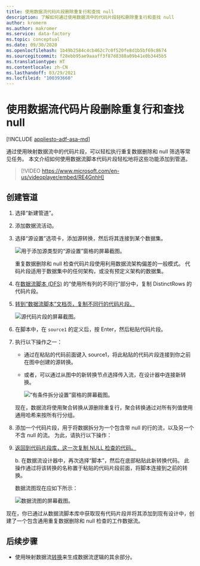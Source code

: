 ```yaml
---
title: 使用数据流代码片段删除重复行和查找 null
description: 了解如何通过使用数据流中的代码片段轻松删除重复行和查找 null
author: kromerm
ms.author: makromer
ms.service: data-factory
ms.topic: conceptual
ms.date: 09/30/2020
ms.openlocfilehash: 1b49b2584c4cb462c7c0f520fe8d1b5bf69c8674
ms.sourcegitcommit: f28ebb95ae9aaaff3f87d8388a09b41e0b3445b5
ms.translationtype: HT
ms.contentlocale: zh-CN
ms.lasthandoff: 03/29/2021
ms.locfileid: "100393660"
---
```

# <a name="dedupe-rows-and-find-nulls-by-using-data-flow-snippets"></a>使用数据流代码片段删除重复行和查找 null

[!INCLUDE [appliesto-adf-asa-md](includes/appliesto-adf-asa-md.md)]

通过使用映射数据流中的代码片段，可以轻松执行重复数据删除和 null 筛选等常见任务。 本文介绍如何使用数据流脚本代码片段轻松地将这些功能添加到管道。
<br>
> [!VIDEO https://www.microsoft.com/en-us/videoplayer/embed/RE4GnhH]

## <a name="create-a-pipeline"></a>创建管道

1. 选择“新建管道”。

1. 添加数据流活动。

1. 选择“源设置”选项卡，添加源转换，然后将其连接到某个数据集。

    ![用于添加源类型的“源设置”窗格的屏幕截图。](media/data-flow/snippet-adf-2.png)

    重复数据删除和 null 检查代码片段使用利用数据流架构偏差的一般模式。 代码片段适用于数据集中的任何架构，或没有预定义架构的数据集。

1. 在[数据流脚本 (DFS)](./data-flow-script.md#distinct-row-using-all-columns) 的“使用所有列的不同行”部分中，复制 DistinctRows 的代码片段。

1. [转到“数据流脚本”文档页，复制不同行的代码片段。](./data-flow-script.md#distinct-row-using-all-columns)

    ![源代码片段的屏幕截图。](media/data-flow/snippet-adf-3.png)

1. 在脚本中，在 `source1` 的定义后，按 Enter，然后粘贴代码片段。

1. 执行以下操作之一：

   * 通过在粘贴的代码前面键入 source1，将此粘贴的代码片段连接到你之前在图中创建的源转换。

   * 或者，可以通过从图中的新转换节点选择传入流，在设计器中连接新转换。

     ![“有条件拆分设置”窗格的屏幕截图。](media/data-flow/snippet-adf-4.png)

   现在，数据流将使用聚合转换从源删除重复行，聚合转换通过对所有列值使用通用哈希来按所有行分组。
    
1. 添加一个代码片段，用于将数据拆分为一个包含带 null 的行的流，以及另一个不含 null 的流。 为此，请执行以下操作：

1. [返回到代码片段库，这一次复制 NULL 检查的代码。](./data-flow-script.md#check-for-nulls-in-all-columns)

   b. 在数据流设计器中，再次选择“脚本”，然后在底部粘贴此新转换代码。 此操作通过将该转换的名称置于粘贴的代码片段前面，将脚本连接到之前的转换。

   数据流图现在应如下所示：

    ![数据流图的屏幕截图。](media/data-flow/snippet-adf-1.png)

  现在，你已通过从数据流脚本库中获取现有代码片段并将其添加到现有设计中，创建了一个包含通用重复数据删除和 null 检查的工作数据流。

## <a name="next-steps"></a>后续步骤

* 使用映射数据流[转换](concepts-data-flow-overview.md)来生成数据流逻辑的其余部分。